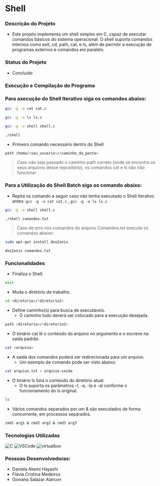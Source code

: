 # Shell

### Descrição do Projeto
- Este projeto implementa um shell simples em C, capaz de executar comandos básicos do sistema operacional. O shell suporta comandos internos como exit, cd, path, cat, e ls, além de permitir a execução de programas externos e comandos em paralelo.

### Status do Projeto
- Concluido

### Execução e Compilação do Programa

### Para axecução do Shell Iterativo siga os comandos abaixo:
```sh
gcc -g -o cat cat.c
```
```sh
gcc -g -o ls ls.c
```
```sh
gcc -g -o shell shell.c
```
```sh
./shell
```
- Primeiro comando necessário dentro do Shell
```sh
path /home/<seu_usuario>/<caminho_da_pasta>
```
> Caso não seja passado o caminho path correto (onde se encontra os seus arquivos desse repositório), os comandos cat e ls não irão funcionar

### Para a Utilização do Shell Batch siga os comando abaixo:
- Repita os comando a seguir caso não tenha executado o Shell Iterativo antes: `gcc -g -o cat cat.c` , `gcc -g -o ls ls.c` 
```sh
gcc -g -o shell shell.c
```
```sh
./shell comandos.txt
```
> Caso de erro nos comandos do arquivo Comandos.txt execute os comandos abaixo:
```sh
sudo apt-get install dos2unix
```
```sh
dos2unix comandos.txt
```

### Funcionalidades
- Finaliza o Shell.
```sh
exit
```
- Muda o diretório de trabalho.
```sh
cd <diretorio>/<diretorio2>
```
- Define caminho(s) para busca de executáveis.
  - O caminho todo deverá ser colocado para a execução desejada.
```sh
path <diretorio>/<diretorio2>
```

- O binário cat <arquivo> lê o conteúdo do arquivo no argumento e o escreve na saída padrão.
```sh
cat <arquivo>
```
- A saída dos comandos poderá ser redirecionada para um arquivo.
  - Um exemplo de comando pode ser visto abaixo:
```sh
cat arquivo.txt > arquivo-saída
```
- O binário ls lista o conteúdo do diretório atual.
  - O ls suporta os parâmetros -l, -a, -la e -al conforme o funcionamento do ls original.
```sh
ls 
```
- Vários comandos separados por um & são executados de forma concorrente, em processos separados.
```sh
cmd1 arg1 & cmd2 arg2 & cmd3 arg3
```


### Tecnologias Utilizadas
![C](https://img.shields.io/badge/c-%2300599C.svg?style=for-the-badge&logo=c&logoColor=white) ![VSCode](https://img.shields.io/badge/VSCode-0078D4?style=for-the-badge&logo=visual%20studio%20code&logoColor=white) ![virtualbox](https://img.shields.io/badge/VirtualBox-183A61?logo=virtualbox&logoColor=white&style=for-the-badge)

### Pessoas Desenvolvedoras: 
- Daniela Akemi Hayashi
- Flávia Cristina Medeiros
- Giovana Salazar Alarcon
